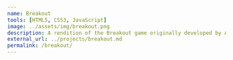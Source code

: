 ```yaml
---
name: Breakout
tools: [HTML5, CSS3, JavaScript]
image: ../assets/img/breakout.png
description: A rendition of the Breakout game originally developed by Atari Inc. The game employs JavaScript commands to render 2D graphics onto a created html canvas. 
external_url: ../projects/breakout.md
permalink: /breakout/
---
```

